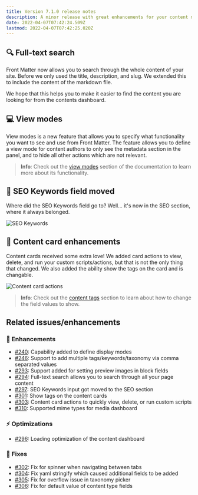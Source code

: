 ```yaml
---
title: Version 7.1.0 release notes
description: A minor release with great enhancements for your content management experience.
date: 2022-04-07T07:42:24.509Z
lastmod: 2022-04-07T07:42:25.020Z
---
```


## 🔍 Full-text search

Front Matter now allows you to search through the whole content of your site. Before we only used the title, description, and slug. We extended this to include the content of the markdown file.

We hope that this helps you to make it easier to find the content you are looking for from the contents dashboard.

## 💻 View modes

View modes is a new feature that allows you to specify what functionality you want to see and use from Front Matter. The feature allows you to define a view mode for content authors to only see the metadata section in the panel, and to hide all other actions which are not relevant.

> **Info**: Check out the [view modes](/docs/panel#view-modes) section of the documentation to learn more about its functionality.

## 🔦 SEO Keywords field moved

Where did the SEO Keywords field go to? Well... it's now in the SEO section, where it always belonged. 

![SEO Keywords](/releases/v7.1.0/seo-keywords.png)

## 🪪 Content card enhancements

Content cards received some extra love! We added card actions to view, delete, and run your custom scripts/actions, but that is not the only thing that changed. We also added the ability show the tags on the card and is changable.

![Content card actions](/releases/v7.1.0/content-card-actions.png)

> **Info**: Check out the [content tags](/docs/dashboard#card-tags) section to learn about how to change the field values to show.

## Related issues/enhancements

### 🎨 Enhancements
 
- [#240](https://github.com/estruyf/vscode-front-matter/issues/240): Capability added to define display modes
- [#246](https://github.com/estruyf/vscode-front-matter/issues/246): Support to add multiple tags/keywords/taxonomy via comma separated values
- [#293](https://github.com/estruyf/vscode-front-matter/issues/293): Support added for setting preview images in block fields
- [#294](https://github.com/estruyf/vscode-front-matter/issues/294): Full-text search allows you to search through all your page content
- [#297](https://github.com/estruyf/vscode-front-matter/issues/297): SEO Keywords input got moved to the SEO section
- [#301](https://github.com/estruyf/vscode-front-matter/issues/301): Show tags on the content cards
- [#303](https://github.com/estruyf/vscode-front-matter/issues/303): Content card actions to quickly view, delete, or run custom scripts
- [#310](https://github.com/estruyf/vscode-front-matter/issues/310): Supported mime types for media dashboard

### ⚡️ Optimizations

- [#296](https://github.com/estruyf/vscode-front-matter/issues/296): Loading optimization of the content dashboard

### 🐞 Fixes

- [#302](https://github.com/estruyf/vscode-front-matter/issues/302): Fix for spinner when navigating between tabs
- [#304](https://github.com/estruyf/vscode-front-matter/issues/304): Fix yaml stringify which caused additional fields to be added
- [#305](https://github.com/estruyf/vscode-front-matter/issues/305): Fix for overflow issue in taxonomy picker
- [#306](https://github.com/estruyf/vscode-front-matter/issues/306): Fix for default value of content type fields